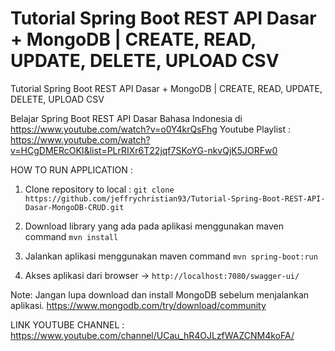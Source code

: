 # Tutorial Spring Boot REST API Dasar + MongoDB | CREATE, READ, UPDATE, DELETE, UPLOAD CSV
Tutorial Spring Boot REST API Dasar + MongoDB | CREATE, READ, UPDATE, DELETE, UPLOAD CSV

Belajar Spring Boot REST API Dasar Bahasa Indonesia di https://www.youtube.com/watch?v=o0Y4krQsFhg
Youtube Playlist : https://www.youtube.com/watch?v=HCgDMERcOKI&list=PLrRIXr6T22jqf7SKoYG-nkvQjK5JORFw0


HOW TO RUN APPLICATION : 

1. Clone repository to local :
`git clone https://github.com/jeffrychristian93/Tutorial-Spring-Boot-REST-API-Dasar-MongoDB-CRUD.git`

2. Download library yang ada pada aplikasi menggunakan maven command
`mvn install`

3. Jalankan aplikasi menggunakan maven command
`mvn spring-boot:run`

4. Akses aplikasi dari browser -> `http://localhost:7080/swagger-ui/`


Note: Jangan lupa download dan install MongoDB sebelum menjalankan aplikasi.
https://www.mongodb.com/try/download/community

LINK YOUTUBE CHANNEL : https://www.youtube.com/channel/UCau_hR4OJLzfWAZCNM4koFA/
